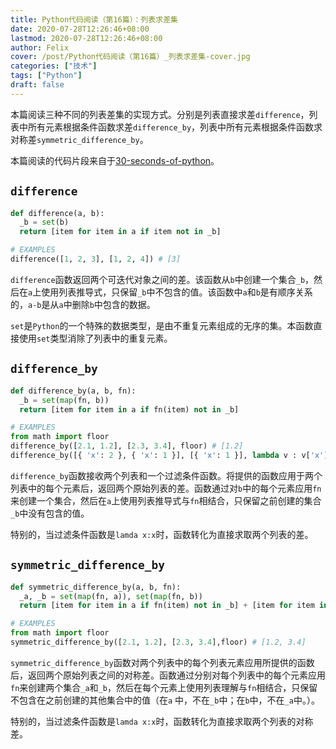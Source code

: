 ```yaml
---
title: Python代码阅读（第16篇）：列表求差集
date: 2020-07-28T12:26:46+08:00
lastmod: 2020-07-28T12:26:46+08:00
author: Felix
cover: /post/Python代码阅读（第16篇）_列表求差集-cover.jpg
categories: ["技术"]
tags: ["Python"]
draft: false
---
```


本篇阅读三种不同的列表差集的实现方式。分别是列表直接求差`difference`，列表中所有元素根据条件函数求差`difference_by`，列表中所有元素根据条件函数求对称差`symmetric_difference_by`。

本篇阅读的代码片段来自于[30-seconds-of-python](https://github.com/30-seconds/30-seconds-of-python)。

<!--more-->

## `difference`

```python
def difference(a, b):
  _b = set(b)
  return [item for item in a if item not in _b]

# EXAMPLES
difference([1, 2, 3], [1, 2, 4]) # [3]
```

`difference`函数返回两个可迭代对象之间的差。该函数从`b`中创建一个集合`_b`，然后在`a`上使用列表推导式，只保留`_b`中不包含的值。该函数中`a`和`b`是有顺序关系的，`a-b`是从`a`中删除`b`中包含的数据。

`set`是`Python`的一个特殊的数据类型，是由不重复元素组成的无序的集。本函数直接使用`set`类型消除了列表中的重复元素。

## `difference_by`

```python
def difference_by(a, b, fn):
  _b = set(map(fn, b))
  return [item for item in a if fn(item) not in _b]

# EXAMPLES
from math import floor
difference_by([2.1, 1.2], [2.3, 3.4], floor) # [1.2]
difference_by([{ 'x': 2 }, { 'x': 1 }], [{ 'x': 1 }], lambda v : v['x']) # [ { x: 2 } ]
```

`difference_by`函数接收两个列表和一个过滤条件函数。将提供的函数应用于两个列表中的每个元素后，返回两个原始列表的差。函数通过对`b`中的每个元素应用`fn`来创建一个集合，然后在`a`上使用列表推导式与`fn`相结合，只保留之前创建的集合`_b`中没有包含的值。

特别的，当过滤条件函数是`lamda x:x`时，函数转化为直接求取两个列表的差。

## `symmetric_difference_by`

```python
def symmetric_difference_by(a, b, fn):
  _a, _b = set(map(fn, a)), set(map(fn, b))
  return [item for item in a if fn(item) not in _b] + [item for item in b if fn(item) not in _a]

# EXAMPLES
from math import floor
symmetric_difference_by([2.1, 1.2], [2.3, 3.4],floor) # [1.2, 3.4]
```

`symmetric_difference_by`函数对两个列表中的每个列表元素应用所提供的函数后，返回两个原始列表之间的对称差。函数通过分别对每个列表中的每个元素应用`fn`来创建两个集合`_a`和`_b`，然后在每个元素上使用列表理解与`fn`相结合，只保留不包含在之前创建的其他集合中的值（在`a` 中，不在`_b`中；在`b`中，不在`_a`中。）。

特别的，当过滤条件函数是`lamda x:x`时，函数转化为直接求取两个列表的对称差。
